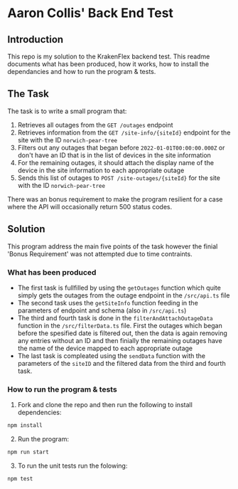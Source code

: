 # Aaron Collis' Back End Test

## Introduction

This repo is my solution to the KrakenFlex backend test. This readme documents what has been produced, how it works, how to install the dependancies and how to run the program & tests.

## The Task

The task is to write a small program that:

1. Retrieves all outages from the `GET /outages` endpoint
2. Retrieves information from the `GET /site-info/{siteId}` endpoint for the site with the ID `norwich-pear-tree`
3. Filters out any outages that began before `2022-01-01T00:00:00.000Z` or don't have an ID that is in the list of
   devices in the site information
4. For the remaining outages, it should attach the display name of the device in the site information to each appropriate outage
5. Sends this list of outages to `POST /site-outages/{siteId}` for the site with the ID `norwich-pear-tree`

There was an bonus requirement to make the program resilient for a case where the API will occasionally return 500 status codes. 

## Solution

This program address the main five points of the task however the finial 'Bonus Requirement' was not attempted due to time contraints.

### What has been produced

* The first task is fullfilled by using the `getOutages` function which quite simply gets the outages from the outage endpoint in the `/src/api.ts` file
* The second task uses the `getSiteInfo` function feeding in the parameters of endpoint and schema (also in `/src/api.ts`)
* The third and fourth task is done in the `filterAndAttachOutageData` function in the `/src/filterData.ts` file. First the outages which began before the spesified date is filtered out, then the data is again removing any entries without an ID and then finially the remaining outages have the name of the device mapped to each appropriate outage
* The last task is compleated using the  `sendData` function with the parameters of the `siteID` and the filtered data from the third and fourth task.

### How to run the program & tests

1. Fork and clone the repo and then run the following to install dependencies:
```bash
npm install
```
2. Run the program:
```bash
npm run start
```
3. To run the unit tests run the folowing:
```bash
npm test
```
